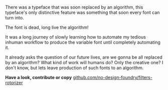 There was a typeface that was soon replaced by an algorithm, this typeface's only distinctive feature was something that soon every font can turn into.

The font is dead, long live the algorithm!

It was a long journey of slowly learning how to automate my tedious inhuman workflow to produce the variable font until completely automating it.

It already asks the question of our future lives, are we gonna be all replaced by an algorithm? What kind of work will humans do? Only the creative one? I don't know, but lets leave production of such fonts to an algorithm.

__Have a look, contribute or copy__
[github.com/no-design-foundry/filters-rotorizer](https://github.com/no-design-foundry/filters-rotorizer)